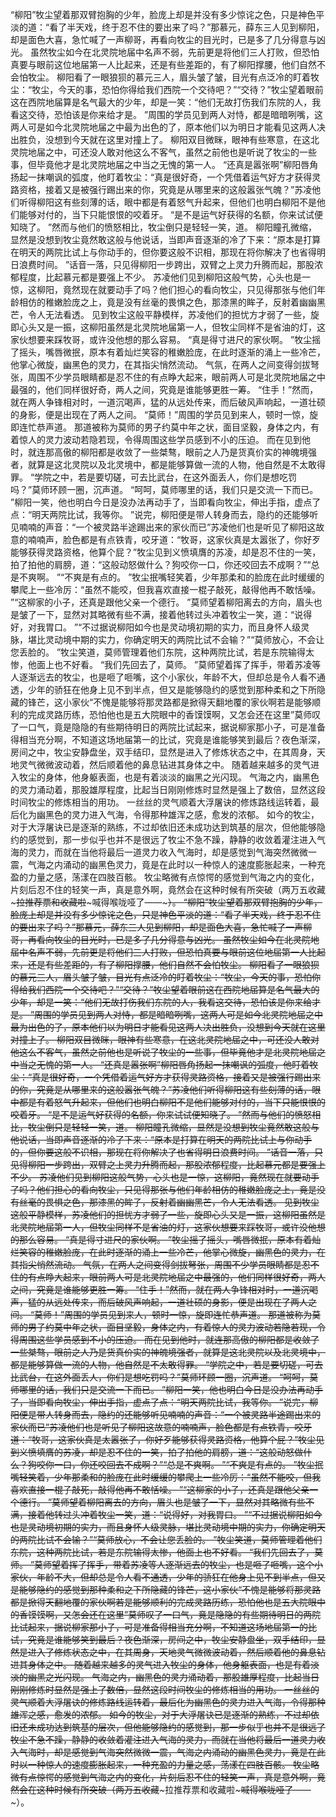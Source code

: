 “柳阳”牧尘望着那双臂抱胸的少年，脸庞上却是并没有多少惊诧之色，只是神色平淡的道：“看了半天戏，终于忍不住的要出来了吗？”那慕元，薛东三人见到柳阳，却是面色大喜，急忙喊了一声柳哥，再看向牧尘的目光时，已是多了几分得意与凶光。
虽然牧尘如今在北灵院地届中名声不弱，先前更是将他们三人打败，但恐怕真要与眼前这位地届第一人比起来，还是有些差距的，有了柳阳撑腰，他们自然不会怕牧尘。
柳阳看了一眼狼狈的慕元三人，眉头皱了皱，目光有点泛冷的盯着牧尘：“牧尘，今天的事，恐怕你得给我们西院一个交待吧？”“交待？”牧尘望着眼前这在西院地届算是名气最大的少年，却是一笑：“他们无故打伤我们东院的人，我看这交待，恐怕该是你来给才是。
”周围的学员见到两人对恃，都是暗暗咧嘴，这两人可是如今北灵院地届之中最为出色的了，原本他们以为明日才能看见这两人决出胜负，没想到今天就在这里对撞上了。
柳阳双目微眯，眼神有些寒意，在这北灵院地届之中，可还没人敢对他这么不客气，虽然之前他也是听说了牧尘的一些事，但毕竟他才是北灵院地届之中当之无愧的第一人。
“还真是嚣张啊”柳阳唇角扬起一抹嘲讽的弧度，他盯着牧尘：“真是很好奇，一个凭借着运气好方才获得灵路资格，接着又是被强行踢出来的你，究竟是从哪里来的这般嚣张气魄？”苏凌他们听得柳阳这有些刻薄的话，眼中都是有着怒气升起来，但他们也明白柳阳不是他们能够对付的，当下只能恨恨的咬着牙。
“是不是运气好获得的名额，你来试试便知晓了。
”然而与他们的愤怒相比，牧尘倒只是轻轻一笑，道。
柳阳瞳孔微缩，显然是没想到牧尘竟然敢这般与他说话，当即声音逐渐的冷了下来：“原本是打算在明天的两院比试上与你动手的，但你要这般不识相，那现在将你解决了也省得明日浪费时间。
”话音一落，只见得柳阳一步跨出，双臂之上灵力升腾而起，那股浓郁程度，比起慕元都是要强上不少。
苏凌他们见到柳阳这般气势，心头也是一惊，这柳阳，竟然现在就要动手了吗？他们担心的看向牧尘，只见得那张与他们年龄相仿的稚嫩脸庞之上，竟是没有丝毫的畏惧之色，那漆黑的眸子，反射着幽幽黑芒，令人无法看透。
见到牧尘这般平静模样，苏凌他们的担忧方才弱了一些，旋即心头又是一振，这柳阳虽然是北灵院地届第一人，但牧尘同样不是省油的灯，这家伙想要来踩牧哥，或许没他想的那么容易。
“真是得寸进尺的家伙啊。
”牧尘摇了摇头，嘴唇微抿，原本有着灿烂笑容的稚嫩脸庞，在此时逐渐的涌上一些冷芒，他掌心微旋，幽黑色的灵力，在其指尖悄然流动。
气氛，在两人之间变得剑拔弩张，周围不少学员眼睛都是忍不住的有点睁大起来，眼前两人可是北灵院地届之中最强的，他们同样很好奇，两人之间，究竟是谁能够更胜一筹。
“住手！”然而，就在两人争锋相对时，一道沉喝声，猛的从远处传来，而后破风声响起，一道壮硕的身影，便是出现在了两人之间。
“莫师！”周围的学员见到来人，顿时一惊，旋即连忙恭声道。
那道被称为莫师的男子约莫中年之状，面目坚毅，身体之内，有着惊人的灵力波动若隐若现，令得周围这些学员感到不小的压迫。
而在见到他时，就连那高傲的柳阳都是收敛了一些桀骜，眼前之人乃是货真价实的神魄境强者，就算是这北灵院以及北灵境中，都是能够算做一流的人物，他自然是不太敢得罪。
“学院之中，若是要切磋，可去比武台，在这外面丢人，你们是想吃罚吗？”莫师环顾一圈，沉声道。
“呵呵，莫师哪里的话，我们只是交流一下而已。
”柳阳一笑，他也明白今日是没办法再动手了，当即看向牧尘，伸出手指，虚点了点：“明天两院比试，我等你。
”说完，柳阳便是带人转身而去，隐约的还能够听见喃喃的声音：“一个被灵路半途踢出来的家伙而已”苏凌他们也是听见了柳阳这故意的喃喃声，脸色都是有点铁青，咬牙道：“牧哥，这家伙真是太嚣张了，你好歹能够获得灵路资格，他算个屁？”牧尘见到义愤填膺的苏凌，却是忍不住的一笑，拍了拍他的肩膀，道：“这般动怒做什么？狗咬你一口，你还咬回去不成啊？”“总是不爽啊。
”“不爽是有点的。
”牧尘抿嘴轻笑着，少年那柔和的脸庞在此时缓缓的攀爬上一些冷厉：“虽然不能咬，但我喜欢直接一棍子敲死，敲得他再不敢恬噪。
”“这柳家的小子，还真是跟他父亲一个德行。
”莫师望着柳阳离去的方向，眉头也是皱了一下，显然对其略微有些不满，接着他转过头冲着牧尘一笑，道：“说得好，对我胃口。
”“不过据说柳阳如今也是灵动境初期的实力，而且身怀人级灵脉，堪比灵动境中期的实力，你确定明天的两院比试不会输？”“莫师放心，不会让您丢脸的。
”牧尘笑道，莫师管理着他们东院，这种两院比试，若是东院输得太惨，他面上也不好看。
“我们先回去了，莫师。
”莫师望着挥了挥手，带着苏凌等人逐渐远去的牧尘，也是咂了咂嘴，这个小家伙，年龄不大，但却总是令人看不通透，少年的骄狂在他身上见不到半点，但又是能够隐约的感觉到那种柔和之下所隐藏的锋芒，这小家伙“不愧是能够将那灵路都是掀得天翻地覆的家伙啊若是能够顺利的完成灵路历练，恐怕他也是五大院眼中的香馍馍啊，又怎会还在这里”莫师叹了一口气，竟是隐隐的有些期待明日的两院比试起来，据说柳家那小子，可是准备得相当充分啊，不知道这场地届第一的比试，究竟是谁能够笑到最后？夜色渐深，房间之中，牧尘安静盘坐，双手结印，显然是进入了修炼状态之中，在其周身，天地灵气微微波动着，然后顺着他的鼻息钻进其身体之中。
随着越来越多的灵气进入牧尘的身体，他身躯表面，也是有着淡淡的幽黑之光闪现。
气海之内，幽黑色的灵力涌动着，那股雄厚程度，比起当日刚刚修炼时显然是强上了数倍，显然这段时间牧尘的修炼相当的用功。
一丝丝的灵气顺着大浮屠诀的修炼路线运转着，最后化为幽黑色的灵力进入气海，令得那种雄浑之感，愈发的浓郁。
如今的牧尘，对于大浮屠诀已是逐渐的熟练，不过却依旧还未成功达到筑基的层次，但他能够隐约的感觉到，那一步似乎也并不是很远了牧尘不急不躁，静静的收敛着灌注进入气海的灵力，而就在当他将最后一道灵力收入气海时，却是感觉到气海突然微微一震，气海之内涌动的幽黑色灵力，竟是在此时以一种惊人的速度膨胀起来，一种充盈的力量之感，荡漾在四肢百骸。
牧尘略微有点惊愕的感觉到气海之内的变化，片刻后忍不住的轻笑一声，真是意外啊，竟然会在这种时候有所突破（两万五收藏~~~拉推荐票和收藏啦~~~喊得喉咙哑了——~~~）。
“柳阳”牧尘望着那双臂抱胸的少年，脸庞上却是并没有多少惊诧之色，只是神色平淡的道：“看了半天戏，终于忍不住的要出来了吗？”那慕元，薛东三人见到柳阳，却是面色大喜，急忙喊了一声柳哥，再看向牧尘的目光时，已是多了几分得意与凶光。
虽然牧尘如今在北灵院地届中名声不弱，先前更是将他们三人打败，但恐怕真要与眼前这位地届第一人比起来，还是有些差距的，有了柳阳撑腰，他们自然不会怕牧尘。
柳阳看了一眼狼狈的慕元三人，眉头皱了皱，目光有点泛冷的盯着牧尘：“牧尘，今天的事，恐怕你得给我们西院一个交待吧？”“交待？”牧尘望着眼前这在西院地届算是名气最大的少年，却是一笑：“他们无故打伤我们东院的人，我看这交待，恐怕该是你来给才是。
”周围的学员见到两人对恃，都是暗暗咧嘴，这两人可是如今北灵院地届之中最为出色的了，原本他们以为明日才能看见这两人决出胜负，没想到今天就在这里对撞上了。
柳阳双目微眯，眼神有些寒意，在这北灵院地届之中，可还没人敢对他这么不客气，虽然之前他也是听说了牧尘的一些事，但毕竟他才是北灵院地届之中当之无愧的第一人。
“还真是嚣张啊”柳阳唇角扬起一抹嘲讽的弧度，他盯着牧尘：“真是很好奇，一个凭借着运气好方才获得灵路资格，接着又是被强行踢出来的你，究竟是从哪里来的这般嚣张气魄？”苏凌他们听得柳阳这有些刻薄的话，眼中都是有着怒气升起来，但他们也明白柳阳不是他们能够对付的，当下只能恨恨的咬着牙。
“是不是运气好获得的名额，你来试试便知晓了。
”然而与他们的愤怒相比，牧尘倒只是轻轻一笑，道。
柳阳瞳孔微缩，显然是没想到牧尘竟然敢这般与他说话，当即声音逐渐的冷了下来：“原本是打算在明天的两院比试上与你动手的，但你要这般不识相，那现在将你解决了也省得明日浪费时间。
”话音一落，只见得柳阳一步跨出，双臂之上灵力升腾而起，那股浓郁程度，比起慕元都是要强上不少。
苏凌他们见到柳阳这般气势，心头也是一惊，这柳阳，竟然现在就要动手了吗？他们担心的看向牧尘，只见得那张与他们年龄相仿的稚嫩脸庞之上，竟是没有丝毫的畏惧之色，那漆黑的眸子，反射着幽幽黑芒，令人无法看透。
见到牧尘这般平静模样，苏凌他们的担忧方才弱了一些，旋即心头又是一振，这柳阳虽然是北灵院地届第一人，但牧尘同样不是省油的灯，这家伙想要来踩牧哥，或许没他想的那么容易。
“真是得寸进尺的家伙啊。
”牧尘摇了摇头，嘴唇微抿，原本有着灿烂笑容的稚嫩脸庞，在此时逐渐的涌上一些冷芒，他掌心微旋，幽黑色的灵力，在其指尖悄然流动。
气氛，在两人之间变得剑拔弩张，周围不少学员眼睛都是忍不住的有点睁大起来，眼前两人可是北灵院地届之中最强的，他们同样很好奇，两人之间，究竟是谁能够更胜一筹。
“住手！”然而，就在两人争锋相对时，一道沉喝声，猛的从远处传来，而后破风声响起，一道壮硕的身影，便是出现在了两人之间。
“莫师！”周围的学员见到来人，顿时一惊，旋即连忙恭声道。
那道被称为莫师的男子约莫中年之状，面目坚毅，身体之内，有着惊人的灵力波动若隐若现，令得周围这些学员感到不小的压迫。
而在见到他时，就连那高傲的柳阳都是收敛了一些桀骜，眼前之人乃是货真价实的神魄境强者，就算是这北灵院以及北灵境中，都是能够算做一流的人物，他自然是不太敢得罪。
“学院之中，若是要切磋，可去比武台，在这外面丢人，你们是想吃罚吗？”莫师环顾一圈，沉声道。
“呵呵，莫师哪里的话，我们只是交流一下而已。
”柳阳一笑，他也明白今日是没办法再动手了，当即看向牧尘，伸出手指，虚点了点：“明天两院比试，我等你。
”说完，柳阳便是带人转身而去，隐约的还能够听见喃喃的声音：“一个被灵路半途踢出来的家伙而已”苏凌他们也是听见了柳阳这故意的喃喃声，脸色都是有点铁青，咬牙道：“牧哥，这家伙真是太嚣张了，你好歹能够获得灵路资格，他算个屁？”牧尘见到义愤填膺的苏凌，却是忍不住的一笑，拍了拍他的肩膀，道：“这般动怒做什么？狗咬你一口，你还咬回去不成啊？”“总是不爽啊。
”“不爽是有点的。
”牧尘抿嘴轻笑着，少年那柔和的脸庞在此时缓缓的攀爬上一些冷厉：“虽然不能咬，但我喜欢直接一棍子敲死，敲得他再不敢恬噪。
”“这柳家的小子，还真是跟他父亲一个德行。
”莫师望着柳阳离去的方向，眉头也是皱了一下，显然对其略微有些不满，接着他转过头冲着牧尘一笑，道：“说得好，对我胃口。
”“不过据说柳阳如今也是灵动境初期的实力，而且身怀人级灵脉，堪比灵动境中期的实力，你确定明天的两院比试不会输？”“莫师放心，不会让您丢脸的。
”牧尘笑道，莫师管理着他们东院，这种两院比试，若是东院输得太惨，他面上也不好看。
“我们先回去了，莫师。
”莫师望着挥了挥手，带着苏凌等人逐渐远去的牧尘，也是咂了咂嘴，这个小家伙，年龄不大，但却总是令人看不通透，少年的骄狂在他身上见不到半点，但又是能够隐约的感觉到那种柔和之下所隐藏的锋芒，这小家伙“不愧是能够将那灵路都是掀得天翻地覆的家伙啊若是能够顺利的完成灵路历练，恐怕他也是五大院眼中的香馍馍啊，又怎会还在这里”莫师叹了一口气，竟是隐隐的有些期待明日的两院比试起来，据说柳家那小子，可是准备得相当充分啊，不知道这场地届第一的比试，究竟是谁能够笑到最后？夜色渐深，房间之中，牧尘安静盘坐，双手结印，显然是进入了修炼状态之中，在其周身，天地灵气微微波动着，然后顺着他的鼻息钻进其身体之中。
随着越来越多的灵气进入牧尘的身体，他身躯表面，也是有着淡淡的幽黑之光闪现。
气海之内，幽黑色的灵力涌动着，那股雄厚程度，比起当日刚刚修炼时显然是强上了数倍，显然这段时间牧尘的修炼相当的用功。
一丝丝的灵气顺着大浮屠诀的修炼路线运转着，最后化为幽黑色的灵力进入气海，令得那种雄浑之感，愈发的浓郁。
如今的牧尘，对于大浮屠诀已是逐渐的熟练，不过却依旧还未成功达到筑基的层次，但他能够隐约的感觉到，那一步似乎也并不是很远了牧尘不急不躁，静静的收敛着灌注进入气海的灵力，而就在当他将最后一道灵力收入气海时，却是感觉到气海突然微微一震，气海之内涌动的幽黑色灵力，竟是在此时以一种惊人的速度膨胀起来，一种充盈的力量之感，荡漾在四肢百骸。
牧尘略微有点惊愕的感觉到气海之内的变化，片刻后忍不住的轻笑一声，真是意外啊，竟然会在这种时候有所突破（两万五收藏~~~拉推荐票和收藏啦~~~喊得喉咙哑了——~~~）。
